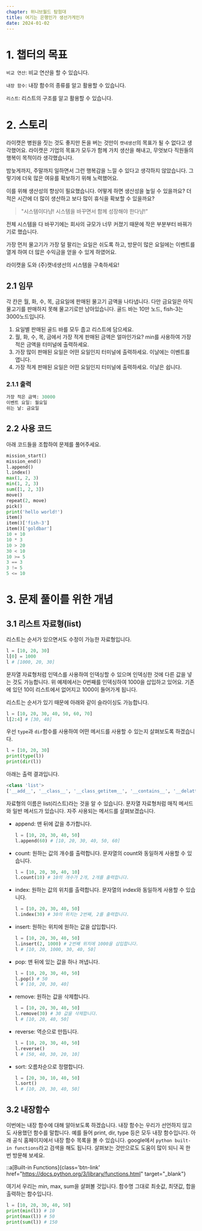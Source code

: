 ```yaml
---
chapter: 위니브월드 탐험대
title: 여기는 은행인가 생선가게인가
date: 2024-01-02
---
```


# 1. 챕터의 목표

`비교 연산`: 비교 연산을 할 수 있습니다.

`내장 함수`: 내장 함수의 종류를 알고 활용할 수 있습니다.

`리스트`: 리스트의 구조를 알고 활용할 수 있습니다.

# 2. 스토리

라이캣은 병원을 짓는 것도 좋지만 돈을 버는 것만이 `캣네생선`의 목표가 될 수 없다고 생각했어요. 라이캣은 기업의 목표가 모두가 함께 가치 생산을 해내고, 무엇보다 직원들의 행복이 목적이라 생각했습니다.

밤늦게까지, 주말까지 일하면서 그런 행복감을 느낄 수 있다고 생각하지 않았습니다. 그렇기에 더욱 많은 여유를 확보하기 위해 노력했어요.

이를 위해 생산성의 향상이 필요했습니다. 어떻게 하면 생산성을 높일 수 있을까요? 더 적은 시간에 더 많이 생산하고 보다 많이 휴식을 확보할 수 있을까요?

> "시스템이다냥! 시스템을 바꾸면서 함께 성장해야 한다냥!”

전체 시스템을 다 바꾸기에는 회사의 규모가 너무 커졌기 때문에 작은 부분부터 바꿔가기로 했습니다.

가장 먼저 물고기가 가장 덜 팔리는 요일은 쉬도록 하고, 방문이 많은 요일에는 이벤트를 열게 하여 더 많은 수익금을 얻을 수 있게 하였어요.

라이캣을 도와 (주)캣네생선의 시스템을 구축하세요!

## 2.1 임무

각 칸은 월, 화, 수, 목, 금요일에 판매된 물고기 금액을 나타냅니다. 다만 금요일은 아직 물고기를 판매하지 못해 물고기로만 남아있습니다. 골드 바는 10만 노드, fish-3는 3000노드입니다.

1. 요일별 판매된 골드 바를 모두 줍고 리스트에 담으세요.
2. 월, 화, 수, 목, 금에서 가장 적게 판매된 금액은 얼마인가요? min를 사용하여 가장 적은 금액을 터미널에 출력하세요.
3. 가장 많이 판매된 요일은 어떤 요일인지 터미널에 출력하세요. 이날에는 이벤트를 엽니다.
4. 가장 적게 판매된 요일은 어떤 요일인지 터미널에 출력하세요. 이날은 쉽니다.

### 2.1.1 출력

```python
가장 적은 금액: 30000
이벤트 요일: 월요일
쉬는 날: 금요일
```

## 2.2 사용 코드

아래 코드들을 조합하여 문제를 풀어주세요.

```python
mission_start()
mission_end()
l.append()
l.index()
max(1, 2, 3)
min(1, 2, 3)
sum([1, 2, 3])
move()
repeat(2, move)
pick()
print('hello world!')
item()
item()['fish-3']
item()['goldbar']
10 + 10
10 * 3
10 > 20
30 < 10
10 >= 5
3 == 3
3 != 5
5 <= 10

```

# 3. 문제 풀이를 위한 개념

## 3.1 리스트 자료형(list)

리스트는 순서가 있으면서도 수정이 가능한 자료형입니다.

```python
l = [10, 20, 30]
l[0] = 1000
l # [1000, 20, 30]
```

문자열 자료형처럼 인덱스를 사용하여 인덱싱할 수 있으며 인덱싱한 것에 다른 값을 넣는 것도 가능합니다. 위 예제에서는 0번째를 인덱싱하여 1000을 삽입하고 있어요. 기존에 있던 10이 리스트에서 없어지고 1000이 들어가게 됩니다.

리스트는 순서가 있기 때문에 아래와 같이 슬라이싱도 가능합니다.

```python
l = [10, 20, 30, 40, 50, 60, 70]
l[2:4] # [30, 40]
```

우선 `type`과 `dir`함수를 사용하여 어떤 메서드를 사용할 수 있는지 살펴보도록 하겠습니다.

```python
l = [10, 20, 30]
print(type(l))
print(dir(l))
```

아래는 출력 결과입니다.

```python
<class 'list'>
['__add__', '__class__', '__class_getitem__', '__contains__', '__delattr__', '__delitem__', '__dir__', '__doc__', '__eq__', '__format__', '__ge__', '__getattribute__', '__getitem__', '__getstate__', '__gt__', '__hash__', '__iadd__', '__imul__', '__init__', '__init_subclass__', '__iter__', '__le__', '__len__', '__lt__', '__mul__', '__ne__', '__new__', '__reduce__', '__reduce_ex__', '__repr__', '__reversed__', '__rmul__', '__setattr__', '__setitem__', '__sizeof__', '__str__', '__subclasshook__', 'append', 'clear', 'copy', 'count', 'extend', 'index', 'insert', 'pop', 'remove', 'reverse', 'sort']
```

자료형의 이름은 list(리스트)라는 것을 알 수 있습니다. 문자열 자료형처럼 매직 메서드와 일반 메서드가 있습니다. 자주 사용되는 메서드를 살펴보겠습니다.

- append: 맨 뒤에 값을 추가합니다.
  ```python
  l = [10, 20, 30, 40, 50]
  l.append(60) # [10, 20, 30, 40, 50, 60]
  ```
- count: 원하는 값의 개수를 출력합니다. 문자열의 count와 동일하게 사용할 수 있습니다.
  ```python
  l = [10, 20, 30, 40, 10]
  l.count(10) # 10의 개수가 2개, 2개를 출력합니다.
  ```
- index: 원하는 값의 위치를 출력합니다. 문자열의 index와 동일하게 사용할 수 있습니다.
  ```python
  l = [10, 20, 30, 40, 50]
  l.index(30) # 30의 위치는 2번째, 2를 출력합니다.
  ```
- insert: 원하는 위치에 원하는 값을 삽입합니다.
  ```python
  l = [10, 20, 30, 40, 50]
  l.insert(2, 1000) # 2번째 위치에 1000을 삽입합니다.
  l # [10, 20, 1000, 30, 40, 50]
  ```
- pop: 맨 뒤에 있는 값을 하나 꺼냅니다.
  ```python
  l = [10, 20, 30, 40, 50]
  l.pop() # 50
  l # [10, 20, 30, 40]
  ```
- remove: 원하는 값을 삭제합니다.
  ```python
  l = [10, 20, 30, 40, 50]
  l.remove(30) # 30 값을 삭제합니다.
  l # [10, 20, 40, 50]
  ```
- reverse: 역순으로 만듭니다.
  ```python
  l = [10, 20, 30, 40, 50]
  l.reverse()
  l # [50, 40, 30, 20, 10]
  ```
- sort: 오름차순으로 정렬합니다.
  ```python
  l = [20, 30, 10, 40, 50]
  l.sort()
  l # [10, 20, 30, 40, 50]
  ```

## 3.2 내장함수

이번에는 내장 함수에 대해 알아보도록 하겠습니다. 내장 함수는 우리가 선언하지 않고도 사용했던 함수를 말합니다. 예를 들어 print, dir, type 등은 모두 내장 함수입니다. 아래 공식 홈페이지에서 내장 함수 목록을 볼 수 있습니다. google에서 `python built-in functions`라고 검색을 해도 됩니다. 살펴보는 것만으로도 도움이 많이 되니 꼭 한 번 방문해 보세요.

::a[Built-in Functions]{class='btn-link' href="https://docs.python.org/3/library/functions.html" target="\_blank"}

여기서 우리는 min, max, sum을 살펴볼 것입니다. 함수명 그대로 최솟값, 최댓값, 합을 출력하는 함수입니다.

```python
l = [10, 20, 30, 40, 50]
print(min(l)) # 10
print(max(l)) # 50
print(sum(l)) # 150
```

